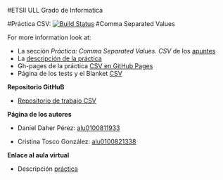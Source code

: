#ETSII ULL Grado de Informatica

#Práctica CSV:
[![Build Status](https://travis-ci.org/alu0100821338/localstorage-jquery-underscore-express-sass-heroku-daniel-cristina.svg?branch=master)](https://travis-ci.org/alu0100821338/localstorage-jquery-underscore-express-sass-heroku-daniel-cristina)
#Comma Separated Values

For more information look at:

* La sección *Práctica: Comma Separated Values. CSV* de los [apuntes](http://crguezl.github.io/pl-html/node11.html)
* La [descripción de la práctica](https://casianorodriguezleon.gitbooks.io/pl1516/content/practicas/csv.html)
* Gh-pages de la práctica [CSV en GitHub Pages](http://ull-esit-gradoii-pl.github.io/localstorage-jquery-underscore-express-sass-heroku-daniel-cristina/)
* Página de los tests y el Blanket [CSV](http://ull-esit-gradoii-pl.github.io/localstorage-jquery-underscore-express-sass-heroku-daniel-cristina/test/test.html)

**Repositorio GitHuB**

* [Repositorio de trabajo CSV](https://github.com/alu0100821338/localstorage-jquery-underscore-express-sass-heroku-daniel-cristina/tree/gh-pages)


**Página de los autores**

* Daniel Daher Pérez: [alu0100811933](http://alu0100811933.github.io/)

* Cristina Tosco González: [alu0100821338](http://alu0100821338.github.io/)

**Enlace al aula virtual**

* Descripción [práctica](https://campusvirtual.ull.es/1516/mod/workshop/view.php?id=187472)

